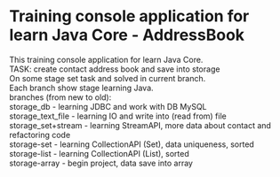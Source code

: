 # Training console application for learn Java Core - AddressBook
This training console application for learn Java Core.<br>
TASK: create contact address book and save into storage<br>
On some stage set task and solved in current branch.<br>
Each branch show stage learning Java.<br>
branches (from new to old):<br>
storage_db - learning JDBC and work with DB MySQL<br>
storage_text_file - learning IO and write into (read from) file<br>
storage_set+stream - learning StreamAPI, more data about contact and refactoring code<br>
storage-set - learning CollectionAPI (Set), data uniqueness, sorted<br>
storage-list - learning CollectionAPI (List), sorted<br>
storage-array - begin project, data save into array<br>
